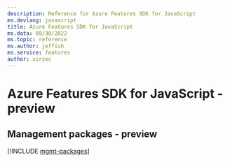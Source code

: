 ```yaml
---
description: Reference for Azure Features SDK for JavaScript
ms.devlang: javascript
title: Azure Features SDK for JavaScript
ms.data: 09/30/2022
ms.topic: reference
ms.author: jeffish
ms.service: features
author: xirzec
---
```

# Azure Features SDK for JavaScript - preview

## Management packages - preview
[!INCLUDE [mgmt-packages](features-mgmt-index.md)]